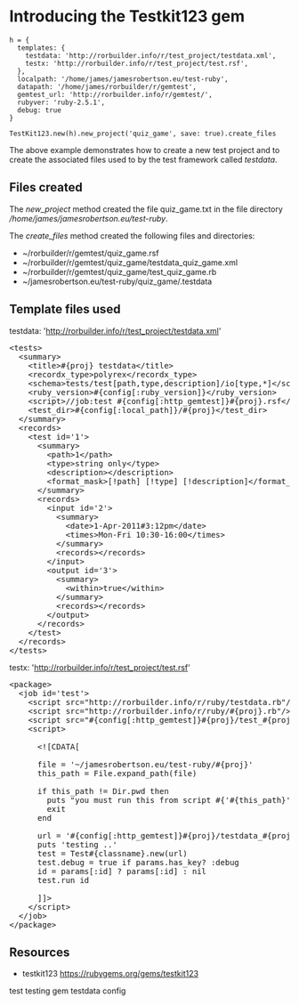 # Introducing the Testkit123 gem

    h = {
      templates: {
        testdata: 'http://rorbuilder.info/r/test_project/testdata.xml',
        testx: 'http://rorbuilder.info/r/test_project/test.rsf',
      },
      localpath: '/home/james/jamesrobertson.eu/test-ruby',
      datapath: '/home/james/rorbuilder/r/gemtest', 
      gemtest_url: 'http://rorbuilder.info/r/gemtest/',
      rubyver: 'ruby-2.5.1',
      debug: true
    }

    TestKit123.new(h).new_project('quiz_game', save: true).create_files

The above example demonstrates how to create a new test project and to create the associated files used to by the test framework called *testdata*.

## Files created

The *new_project* method created the file quiz_game.txt in the file directory */home/james/jamesrobertson.eu/test-ruby*.

The *create_files* method created the following files and directories:

* ~/rorbuilder/r/gemtest/quiz_game.rsf
* ~/rorbuilder/r/gemtest/quiz_game/testdata_quiz_game.xml
* ~/rorbuilder/r/gemtest/quiz_game/test_quiz_game.rb
* ~/jamesrobertson.eu/test-ruby/quiz_game/.testdata

## Template files used

testdata: 'http://rorbuilder.info/r/test_project/testdata.xml'

<pre>
&lt;tests&gt;
  &lt;summary&gt;
    &lt;title&gt;#{proj} testdata&lt;/title&gt;
    &lt;recordx_type&gt;polyrex&lt;/recordx_type&gt;
    &lt;schema&gt;tests/test[path,type,description]/io[type,*]&lt;/schema&gt;
    &lt;ruby_version&gt;#{config[:ruby_version]}&lt;/ruby_version&gt;
    &lt;script&gt;//job:test #{config[:http_gemtest]}#{proj}.rsf&lt;/script&gt;
    &lt;test_dir&gt;#{config[:local_path]}/#{proj}&lt;/test_dir&gt;    
  &lt;/summary&gt;
  &lt;records&gt;
    &lt;test id='1'&gt;
      &lt;summary&gt;
        &lt;path&gt;1&lt;/path&gt; 
        &lt;type&gt;string only&lt;/type&gt;
        &lt;description&gt;&lt;/description&gt;
        &lt;format_mask&gt;[!path] [!type] [!description]&lt;/format_mask&gt;
      &lt;/summary&gt;
      &lt;records&gt;
        &lt;input id='2'&gt;
          &lt;summary&gt;
            &lt;date&gt;1-Apr-2011#3:12pm&lt;/date&gt;
            &lt;times&gt;Mon-Fri 10:30-16:00&lt;/times&gt;
          &lt;/summary&gt;
          &lt;records&gt;&lt;/records&gt;
        &lt;/input&gt;
        &lt;output id='3'&gt;
          &lt;summary&gt;
            &lt;within&gt;true&lt;/within&gt;
          &lt;/summary&gt;
          &lt;records&gt;&lt;/records&gt;
        &lt;/output&gt;
      &lt;/records&gt;
    &lt;/test&gt;
  &lt;/records&gt;
&lt;/tests&gt;
</pre>

testx: 'http://rorbuilder.info/r/test_project/test.rsf'

<pre>
&lt;package&gt;
  &lt;job id='test'&gt;
    &lt;script src="http://rorbuilder.info/r/ruby/testdata.rb"/&gt;
    &lt;script src="http://rorbuilder.info/r/ruby/#{proj}.rb"/&gt;
    &lt;script src="#{config[:http_gemtest]}#{proj}/test_#{proj}.rb"/&gt;
    &lt;script&gt;
      
      &lt;![CDATA[ 
      
      file = '~/jamesrobertson.eu/test-ruby/#{proj}'
      this_path = File.expand_path(file)

      if this_path != Dir.pwd then
        puts "you must run this from script #{'#{this_path}'}" 
        exit
      end

      url = '#{config[:http_gemtest]}#{proj}/testdata_#{proj}.#{ext}'
      puts 'testing ..'
      test = Test#{classname}.new(url)
      test.debug = true if params.has_key? :debug
      id = params[:id] ? params[:id] : nil
      test.run id

      ]]&gt;
    &lt;/script&gt;
  &lt;/job&gt;
&lt;/package&gt;
</pre>

## Resources

* testkit123 https://rubygems.org/gems/testkit123

test testing gem testdata config
